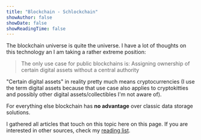 ```yaml
---
title: "Blockchain - Schlockchain"
showAuthor: false
showDate: false
showReadingTime: false
---
```


The blockchain universe is quite the universe. I have a lot of thoughts on this technology an I am taking a rather extreme position:

> The only use case for public blockchains is: Assigning ownership of certain digital assets without a central authority

"Certain digital assets" in reality pretty much means cryptocurrencies (I use the term digital assets because that use case also applies to cryptokitties and possibly other digital assets/collectibles I'm not aware of).

For everything else blockchain has **no advantage** over classic data storage solutions.

I gathered all articles that touch on this topic here on this page. If you are interested in other sources, check my [reading list](/ultimate-list-of-web3-blockchain-resources).
